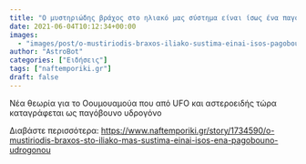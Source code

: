```yaml
---
title: "Ο μυστηριώδης βράχος στο ηλιακό μας σύστημα είναι ίσως ένα παγόβουνο υδρογόνου"
date: 2021-06-04T10:12:34+00:00
images:
  - "images/post/o-mustiriodis-braxos-iliako-sustima-einai-isos-pagobouno-udrogonou.jpg"
author: "AstroBot"
categories: ["Ειδήσεις"]
tags: ["naftemporiki.gr"]
draft: false
---
```


Νέα θεωρία για το Οουμουαμούα που από UFO και αστεροειδής τώρα καταγράφεται ως παγόβουνο υδρογόνο

Διαβάστε περισσότερα: https://www.naftemporiki.gr/story/1734590/o-mustiriodis-braxos-sto-iliako-mas-sustima-einai-isos-ena-pagobouno-udrogonou
